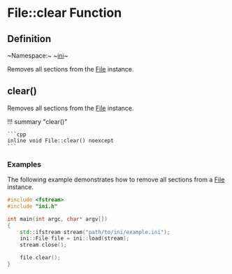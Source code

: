 # File::clear Function

## Definition

~Namespace:~ ~[ini](../../ini_namespace.md)~

Removes all sections from the [File](../file.md) instance.

## clear()

Removes all sections from the [File](../file.md) instance.

!!! summary "clear()"

    ```cpp
    inline void File::clear() noexcept
    ```

### Examples

The following example demonstrates how to remove all sections from a [File](../file.md) instance.

```cpp linenums="1" title="main.cpp"
#include <fstream>
#include "ini.h"

int main(int argc, char* argv[])
{
    std::ifstream stream("path/to/ini/example.ini");
    ini::File file = ini::load(stream);
    stream.close();

    file.clear();
}
```